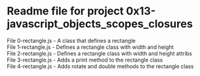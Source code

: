 # Readme file for project 0x13-javascript_objects_scopes_closures

File 0-rectangle.js - A class that defines a rectangle  
File 1-rectangle.js - Defines a rectangle class with width and height  
File 2-rectangle.js - Defines a rectangle class with width and height attribs  
File 3-rectangle.js - Adds a print method to the rectangle class  
File 4-rectangle.js - Adds rotate and double methods to the rectangle class